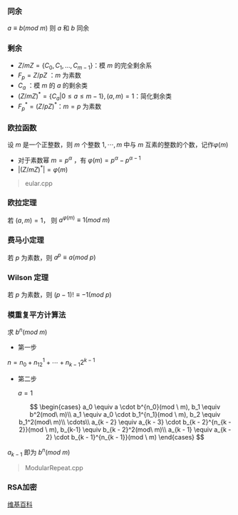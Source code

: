 ### 同余

$a \equiv b(mod \ m)$ 则 $a$ 和 $b$ 同余

### 剩余

- $Z/mZ = \{ C_0, C_1, \ldots , C_{m - 1}\}$：模 $m$ 的完全剩余系
- $F_p = Z/pZ$ ：$m$ 为素数
- $C_a$ ：模 $m$ 的 $a$ 的剩余类
- $(Z/mZ)^* = \{C_a|0 \le a \le m - 1\}, (a, m) = 1$：简化剩余类
- $F_p ^* = (Z/pZ)^*$：$m = p$ 为素数

### 欧拉函数

设 $m$ 是一个正整数，则 $m$ 个整数 $1, \cdots,m$ 中与 $m$ 互素的整数的个数，记作$\varphi(m)$

- 对于素数幂 $m = p^\alpha$ ，有 $\varphi(m) = p^\alpha - p^{\alpha - 1}$
- $|(Z/mZ)^*| = \varphi(m)$

> eular.cpp

### 欧拉定理

若 $(a, m) = 1$， 则 $a^{\varphi(m)} \equiv 1(mod \ m)$

### 费马小定理

若 $p$ 为素数，则 $a^p \equiv a(mod \ p)$

### Wilson 定理

若 $p$ 为素数，则 $(p - 1)! \equiv -1(mod \ p)$

### 模重复平方计算法

求 $b^n(mod \ m)$

- 第一步

$n = n_0 + n_12^1 + \cdots + n_{k - 1}2^{k - 1}$

- 第二步

  $a = 1$

  $$
  \begin{cases}
  a_0 \equiv a \cdot b^{n_0}(mod \ m), b_1 \equiv b^2(mod\ m)\\
  a_1 \equiv a_0 \cdot b_1^{n_1}(mod \ m), b_2 \equiv b_1^2(mod\ m)\\
  \cdots\\
  a_{k - 2} \equiv a_{k - 3} \cdot b_{k - 2}^{n_{k - 2}}(mod \ m), b_{k-1} \equiv b_{k - 2}^2(mod\ m)\\
  a_{k - 1} \equiv a_{k - 2} \cdot b_{k - 1}^{n_{k - 1}}(mod \ m)
  \end{cases}
  $$

$a_{k - 1}$ 即为 $b^n(mod\ m)$

> ModularRepeat.cpp

### RSA加密

[维基百科](https://zh.wikipedia.org/wiki/RSA%E5%8A%A0%E5%AF%86%E6%BC%94%E7%AE%97%E6%B3%95)
